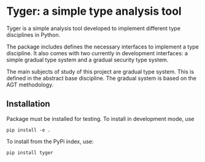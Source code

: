 # Tyger: a simple type analysis tool

Tyger is a simple analysis tool developed to implement different type disciplines in Python. 

The package includes defines the necessary interfaces to implement a type discipline. It also comes with two currently 
in development interfaces: a simple gradual type system and a gradual security type system.

The main subjects of study of this project are gradual type system. This is defined in the abstract base discipline. 
The gradual system is based on the AGT methodology. 

## Installation

Package must be installed for testing. To install in development mode, use 

`pip install -e .`

To install from the PyPi index, use:

`pip install tyger`

